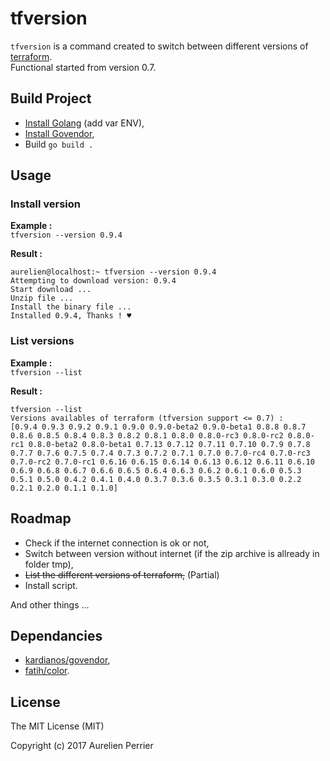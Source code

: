 # tfversion

`tfversion` is a command created to switch between different versions of [terraform](https://www.terraform.io).   
Functional started from version 0.7.

## Build Project

- [Install Golang](https://golang.org/doc/install) (add var ENV),
- [Install Govendor](https://github.com/kardianos/govendor),
- Build `go build .`

## Usage

### Install version

**Example :**   
`tfversion --version 0.9.4`  

**Result :**
``` shell
aurelien@localhost:~ tfversion --version 0.9.4                  
Attempting to download version: 0.9.4
Start download ...
Unzip file ...
Install the binary file ...
Installed 0.9.4, Thanks ! ♥ 
```

### List versions

**Example :**   
`tfversion --list`  

**Result :**
``` shell
tfversion --list         
Versions availables of terraform (tfversion support <= 0.7) :
[0.9.4 0.9.3 0.9.2 0.9.1 0.9.0 0.9.0-beta2 0.9.0-beta1 0.8.8 0.8.7 0.8.6 0.8.5 0.8.4 0.8.3 0.8.2 0.8.1 0.8.0 0.8.0-rc3 0.8.0-rc2 0.8.0-rc1 0.8.0-beta2 0.8.0-beta1 0.7.13 0.7.12 0.7.11 0.7.10 0.7.9 0.7.8 0.7.7 0.7.6 0.7.5 0.7.4 0.7.3 0.7.2 0.7.1 0.7.0 0.7.0-rc4 0.7.0-rc3 0.7.0-rc2 0.7.0-rc1 0.6.16 0.6.15 0.6.14 0.6.13 0.6.12 0.6.11 0.6.10 0.6.9 0.6.8 0.6.7 0.6.6 0.6.5 0.6.4 0.6.3 0.6.2 0.6.1 0.6.0 0.5.3 0.5.1 0.5.0 0.4.2 0.4.1 0.4.0 0.3.7 0.3.6 0.3.5 0.3.1 0.3.0 0.2.2 0.2.1 0.2.0 0.1.1 0.1.0]
```

## Roadmap

- Check if the internet connection is ok or not,  
- Switch between version without internet (if the zip archive is allready in folder tmp),
- ~~List the different versions of terraform,~~ (Partial)
- Install script.

And other things ...

## Dependancies

- [kardianos/govendor](https://github.com/kardianos/govendor),
- [fatih/color](https://github.com/fatih/color).

## License

The MIT License (MIT)

Copyright (c) 2017 Aurelien Perrier

